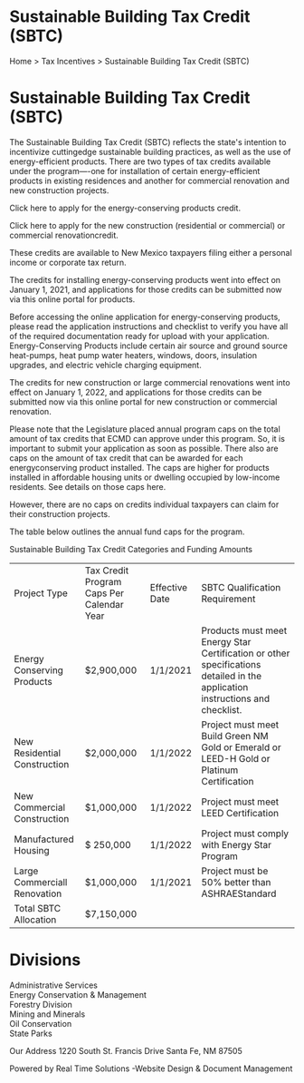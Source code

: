 # Sustainable Building Tax Credit (SBTC)  

Home > Tax Incentives > Sustainable Building Tax Credit (SBTC)  

# Sustainable Building Tax Credit (SBTC)  

The Sustainable Building Tax Credit (SBTC) reflects the state's intention to incentivize cuttingedge sustainable building practices, as well as the use of energy-efficient products. There are two types of tax credits available under the program—-one for installation of certain energy-efficient products in existing residences and another for commercial renovation and new construction projects.  

Click here to apply for the energy-conserving products credit.  

Click here to apply for the new construction (residential or commercial) or commercial renovationcredit.  

These credits are available to New Mexico taxpayers filing either a personal income or corporate tax return.  

The credits for installing energy-conserving products went into effect on January 1, 2021, and applications for those credits can be submitted now via this online portal for products.  

Before accessing the online application for energy-conserving products, please read the application instructions and checklist to verify you have all of the required documentation ready for upload with your application. Energy-Conserving Products include certain air source and ground source heat-pumps, heat pump water heaters, windows, doors, insulation upgrades, and electric vehicle charging equipment.  

The credits for new construction or large commercial renovations went into effect on January 1, 2022, and applications for those credits can be submitted now via this online portal for new construction or commercial renovation.  

Please note that the Legislature placed annual program caps on the total amount of tax credits that ECMD can approve under this program. So, it is important to submit your application as soon as possible. There also are caps on the amount of tax credit that can be awarded for each energyconserving product installed. The caps are higher for products installed in affordable housing units or dwelling occupied by low-income residents. See details on those caps here.  

However, there are no caps on credits individual taxpayers can claim for their construction projects.  

The table below outlines the annual fund caps for the program.  

Sustainable Building Tax Credit Categories and Funding Amounts   


<html><body><table><tr><td>Project Type</td><td>Tax Credit Program Caps Per Calendar Year</td><td>Effective Date</td><td>SBTC Qualification Requirement</td></tr><tr><td>Energy Conserving Products</td><td>$2,900,000</td><td>1/1/2021</td><td>Products must meet Energy Star Certification or other specifications detailed in the application instructions and checklist.</td></tr><tr><td>New Residential Construction</td><td>$2,000,000</td><td>1/1/2022</td><td>Project must meet Build Green NM Gold or Emerald or LEED-H Gold or Platinum Certification</td></tr><tr><td>New Commercial Construction</td><td>$1,000,000</td><td>1/1/2022</td><td>Project must meet LEED Certification</td></tr><tr><td>Manufactured Housing</td><td>$ 250,000</td><td>1/1/2022</td><td>Project must comply with Energy Star Program</td></tr><tr><td>Large Commerciall Renovation</td><td>$1,000,000</td><td>1/1/2021</td><td>Project must be 50% better than ASHRAEStandard</td></tr><tr><td>Total SBTC Allocation</td><td>$7,150,000</td><td></td><td></td></tr></table></body></html>  

# Divisions  

Administrative Services   
Energy Conservation & Management   
Forestry Division   
Mining and Minerals   
Oil Conservation   
State Parks  

Our Address 1220 South St. Francis Drive Santa Fe, NM 87505  

Powered by Real Time Solutions -Website Design & Document Management  